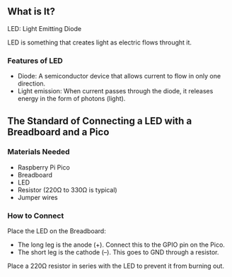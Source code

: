 ## What is It?

LED: Light Emitting Diode

LED is something that creates light as electric flows throught it.

### Features of LED

- Diode: A semiconductor device that allows current to flow in only one direction.
- Light emission: When current passes through the diode, it releases energy in the form of photons (light).

## The Standard of Connecting a LED with a Breadboard and a Pico

### Materials Needed

- Raspberry Pi Pico
- Breadboard
- LED
- Resistor (220Ω to 330Ω is typical)
- Jumper wires

### How to Connect

Place the LED on the Breadboard:

- The long leg is the anode (+). Connect this to the GPIO pin on the Pico.
- The short leg is the cathode (–). This goes to GND through a resistor.

Place a 220Ω resistor in series with the LED to prevent it from burning out.
